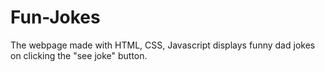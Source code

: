 # Fun-Jokes
The webpage made with 
HTML, CSS, Javascript displays funny dad jokes 
on clicking the "see joke" button.
